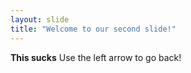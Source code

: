 ```yaml
---
layout: slide
title: "Welcome to our second slide!"
---
```

**This sucks**
Use the left arrow to go back!
